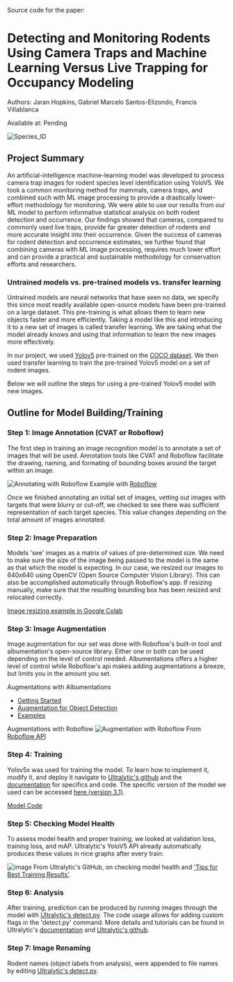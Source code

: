 Source code for the paper:
# Detecting and Monitoring Rodents Using Camera Traps and Machine Learning Versus Live Trapping for Occupancy Modeling
Authors: Jaran Hopkins, Gabriel Marcelo Santos-Elizondo, Francis Villablanca

Available at: Pending

![Species_ID](https://user-images.githubusercontent.com/52707386/127080011-22a3a9d5-acd3-4adb-afb5-0318b1cde7cf.GIF)

## Project Summary 
An artificial-intelligence machine-learning model was developed to process camera trap images for rodent species level identification using YoloV5.  We took a common monitoring method for mammals, camera traps, and combined such with ML image processing to provide a drastically lower-effort methodology for monitoring.  We were able to use our results from our ML model to perform informative statistical analysis on both rodent detection and occurrence.  Our findings showed that cameras, compared to commonly used live traps, provide far greater detection of rodents and more accurate insight into their occurrence.  Given the success of cameras for rodent detection and occurrence estimates, we further found that combining cameras with ML image processing, requires much lower effort and can provide a practical and sustainable methodology for conservation efforts and researchers.  

### Untrained models vs. pre-trained models vs. transfer learning
Untrained models are neural networks that have seen no data, we specify this since most readily available open-source models have been pre-trained on a large dataset. This pre-training is what allows them to learn new objects faster and more efficiently. Taking a model like this and introducing it to a new set of images is called transfer learning. We are taking what the model already knows and using that information to learn the new images more effectively.

In our project, we used [Yolov5](https://github.com/ultralytics/yolov5) pre-trained on the [COCO dataset](https://cocodataset.org/#home). We then used transfer learning to train the pre-trained Yolov5 model on a set of rodent images.

Below we will outline the steps for using a pre-trained Yolov5 model with new images.

## Outline for Model Building/Training

### Step 1: Image Annotation (CVAT or Roboflow)
The first step in training an image recognition model is to annotate a set of images that will be used. Annotation tools like CVAT and Roboflow facilitate the drawing, naming, and formating of bounding boxes around the target within an image.

![Annotating with Roboflow](https://github.com/rodentid-draft/project-draft/blob/main/AnnotatingWRoboflow.gif)
Example with [Roboflow](https://docs.roboflow.com/annotate)

Once we finished annotating an initial set of images, vetting out images with targets that were blurry or cut-off, we checked to see there was sufficient representation of each target species. This value changes depending on the total amount of images annotated.

### Step 2: Image Preparation
Models 'see' images as a matrix of values of pre-determined size. We need to make sure the size of the image being passed to the model is the same as that which the model is expecting. In our case, we resized our images to 640x640 using OpenCV (Open Source Computer Vision Library). This can also be accomplished automatically through Roboflow's app. If resizing manually, make sure that the resulting bounding box has been resized and relocated correctly.

[Image resizing example in Google Colab](https://github.com/rodentid-draft/project-draft/blob/main/Example_Resize_bb_and_image.ipynb)

### Step 3: Image Augmentation
Image augmentation for our set was done with Roboflow's built-in tool and albumentation's open-source library. Either one or both can be used depending on the level of control needed. Albumentations offers a higher level of control while Roboflow's api makes adding augmentations a breeze, but limits you in the amount you set.

Augmentations with Albumentations
- [Getting Started](https://github.com/albumentations-team/albumentations#getting-started)
- [Augmentation for Object Detection](https://albumentations.ai/docs/getting_started/bounding_boxes_augmentation/#bounding-boxes-augmentation)
- [Examples](https://albumentations.ai/docs/examples/example_bboxes2/)

Augmentations with Roboflow
![Augmentation with Roboflow](https://user-images.githubusercontent.com/52707386/221254106-0fecd8c5-05b6-4133-965b-23c9a480255b.png)
From [Roboflow API](https://app.roboflow.com/)

### Step 4: Training
Yolov5x was used for training the model. To learn how to implement it, modify it, and deploy it navigate to [Ultralytic's github](https://github.com/ultralytics/yolov5) and the [documentation](https://github.com/ultralytics/yolov5#documentation) for specifics and code. The specific version of the model we used can be accessed [here (version 3.1)](https://doi.org/10.5281/zenodo.4154370).

[Model Code](https://github.com/ultralytics/yolov5/blob/master/train.py)

### Step 5: Checking Model Health
To assess model health and proper training, we looked at validation loss, training loss, and mAP. Ultralytic's YoloV5 API already automatically produces these values in nice graphs after every train:

![image](https://user-images.githubusercontent.com/52707386/221257905-ac3422b6-c186-43d8-a960-ffb6c5c8d592.png)
From Ultralytic's GitHub, on checking model health and ['Tips for Best Training Results'](https://github.com/ultralytics/yolov5/wiki/Tips-for-Best-Training-Results).

### Step 6: Analysis
After training, prediction can be produced by running images through the model with [Ultralytic's detect.py](https://github.com/ultralytics/yolov5/blob/master/train.py). The code usage allows for adding custom flags in the 'detect.py' command. More details and tutorials can be found in Ultralytic's [documentation](https://github.com/ultralytics/yolov5#documentation) and [Ultralytic's github](https://github.com/ultralytics/yolov5).

### Step 7: Image Renaming
Rodent names (object labels from analysis), were appended to file names by editing [Ultralytic's detect.py](https://github.com/ultralytics/yolov5/blob/master/train.py).
